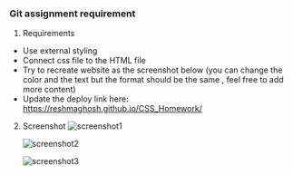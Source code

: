 ### Git assignment requirement

1. Requirements

- Use external styling
- Connect css file to the HTML file
- Try to recreate website as the screenshot below (you can change the color and the text but the format should be the same , feel free to add more content)
- Update the deploy link here: https://reshmaghosh.github.io/CSS_Homework/

2. Screenshot
   ![screenshot1](./screenshots/Screenshot1.png)

   ![screenshot2](./screenshots/Screenshot2.png)

   ![screenshot3](./screenshots/Screenshot3.png)
